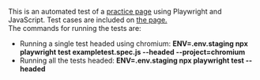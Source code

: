  This is an automated test of a [practice page](https://automationexercise.com/) using Playwright and JavaScript. Test cases are included on [the page.](https://automationexercise.com/test_cases) <br> The commands for running the tests are: 
- Running a single test headed using chromium: **ENV=.env.staging npx playwright test exampletest.spec.js --headed --project=chromium**
- Running all the tests headed: **ENV=.env.staging npx playwright test --headed**